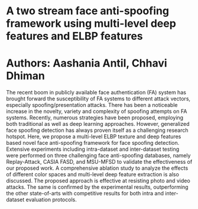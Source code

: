 # A two stream face anti-spoofing framework using multi-level deep features and ELBP features
# Authors: Aashania Antil, Chhavi Dhiman
The recent boom in publicly available face authentication (FA) system has brought forward the susceptibility of FA systems to different attack vectors, especially spoofing/presentation attacks. There has been a noticeable increase in the novelty, variety and complexity of spoofing attempts on FA systems. Recently, numerous strategies have been proposed, employing both traditional as well as deep learning approaches. However, generalized face spoofing detection has always proven itself as a challenging research hotspot. Here, we propose a multi-level ELBP texture and deep features based novel face anti-spoofing framework for face spoofing detection. Extensive experiments including intra-dataset and inter-dataset testing were performed on three challenging face anti-spoofing databases, namely Replay-Attack, CASIA FASD, and MSU-MFSD to validate the effectiveness of our proposed work. A comprehensive ablation study to analyze the effects of different color spaces and multi-level deep feature extraction is also discussed. The proposed approach is effective at resisting photo and video attacks. The same is confirmed by the experimental results, outperforming the other state-of-arts with competitive results for both intra and inter-dataset evaluation protocols.

